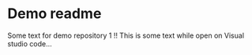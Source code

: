 # Demo readme


Some text for demo repository 1 !!
This is some text while open on Visual studio code...
